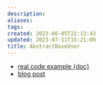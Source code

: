 ```yaml
---
description:
aliases: 
tags: 
created: 2023-06-05T22:13:43
updated: 2023-07-11T15:21:09
title: AbstractBaseUser
---
```

- [real code example {doc}](https://docs.djangoproject.com/en/dev/topics/auth/customizing/#a-full-example)
- [blog post](https://dev.to/chokshiroshan/how-to-use-email-as-username-for-django-authentication-8if)